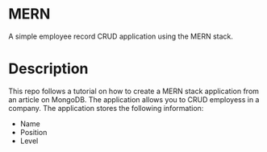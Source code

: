 # MERN
A simple employee record CRUD application using the MERN stack.

# Description
This repo follows a tutorial on how to create a MERN stack application from an article on MongoDB.
The application allows you to CRUD employess in a company. The application stores the following information: 
- Name
- Position
- Level
